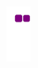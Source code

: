 ![snake gif](https://github.com/ohntrebor/ohntrebor/blob/output/github-contribution-grid-snake.gif)
